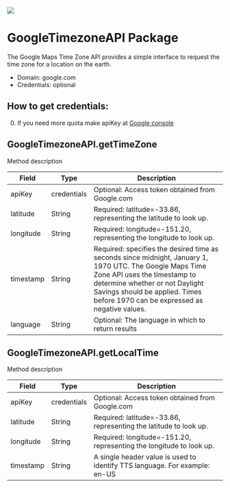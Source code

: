 [![](https://scdn.rapidapi.com/RapidAPI_banner.png)](https://rapidapi.com/package/GoogleTimezoneAPI/functions?utm_source=RapidAPIGitHub_GoogleTimezoneFunctions&utm_medium=button&utm_content=RapidAPI_GitHub)

# GoogleTimezoneAPI Package
The Google Maps Time Zone API provides a simple interface to request the time zone for a location on the earth.
* Domain: google.com
* Credentials: optional

## How to get credentials: 
0. If you need more quota make apiKey at [Google console](https://console.developers.google.com/flows/enableapi?apiid=timezone_backend&reusekey=true&pli=1)
 
## GoogleTimezoneAPI.getTimeZone
Method description

| Field    | Type  | Description
|----------|-------|----------
| apiKey   | credentials| Optional: Access token obtained from Google.com
| latitude | String| Required: latitude=-33.86, representing the latitude to look up.
| longitude | String| Required: longitude=-151.20, representing the longitude to look up.
| timestamp| String| Required: specifies the desired time as seconds since midnight, January 1, 1970 UTC. The Google Maps Time Zone API uses the timestamp to determine whether or not Daylight Savings should be applied. Times before 1970 can be expressed as negative values.
| language | String| Optional: The language in which to return results

## GoogleTimezoneAPI.getLocalTime
Method description

| Field    | Type  | Description
|----------|-------|----------
| apiKey   | credentials| Optional: Access token obtained from Google.com
| latitude | String| Required: latitude=-33.86, representing the latitude to look up.
| longitude | String| Required: longitude=-151.20, representing the longitude to look up.
| timestamp| String| A single header value is used to identify TTS language. For example: en-US

